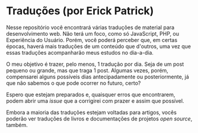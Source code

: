 Traduções (por Erick Patrick)
==============

Nesse repositório você encontrará várias traduções de material para desenvolvimento web. Não terá um foco, como só JavaScript, PHP, ou Experiência do Usuário. Porém, você poderá perceber que, em certas épocas, haverá mais traduções de um conteúdo que d'outros, uma vez que essas traduções acompanharão meus estudos no dia-a-dia.

O meu objetivo é trazer, pelo menos, 1 tradução por dia. Seja de um post pequeno ou grande, mas que traga 1 post. Algumas vezes, porém, compensarei alguns possíveis dias antecipadamente ou posteriormente, já que não sabemos o que pode ocorrer no futuro, certo?

Espero que estejam preparados e, quaisquer erros que encontrarem, podem abrir uma *issue* que a corrigirei com prazer e assim que possível.

Embora a maioria das traduções estejam voltadas para artigos, vocês poderão ver traduções de livros e documentações de projetos *open source*, também.
